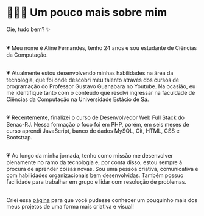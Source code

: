 # 👩🏼‍💻 Um pouco mais sobre mim

Oie, tudo bem? ✨  <br> <br>

💗 Meu nome é Aline Fernandes, tenho 24 anos e sou estudante de Ciências da Computação. <br> <br>

💗 Atualmente estou desenvolvendo minhas habilidades na área da tecnologia, que foi onde descobri meu talento através dos cursos de programação do Professor Gustavo Guanabara no Youtube. Na ocasião, eu me identifique tanto com o conteúdo que resolvi ingressar na faculdade de Ciências da Computação na Universidade Estácio de Sá. 
 <br>  <br>

💗 Recentemente, finalizei o curso de Desenvolvedor Web Full Stack do Senac-RJ. Nessa formação o foco foi em PHP, porém, em seis meses de curso aprendi JavaScript, banco de dados MySQL, Git, HTML, CSS e Bootstrap. <br><br>
<!--  Ao final do curso, recebi um troféu como reconhecimento de aluna destaque do curso.  <br> <br> -->

💗 Ao longo da minha jornada, tenho como missão me desenvolver plenamente no ramo da tecnologia e, por conta disso, estou sempre à procura de aprender coisas novas. Sou uma pessoa criativa, comunicativa e com habilidades organizacionais bem desenvolvidas. Também possuo facilidade para trabalhar em grupo e lidar com resolução de problemas.  <br> <br>

Criei essa <a href = "https://aline-fas.github.io/">página</a> para que você pudesse conhecer um pouquinho mais dos meus projetos de uma forma mais criativa e visual!  <br> <br>


<!-- 📥 Email: Isabellevictoria.urs@gmail.com <br>
💻 Github: github.com/isabvictoriaps <br>
💙 Behance: www.behance.net/isabellevictoria <br> -->
